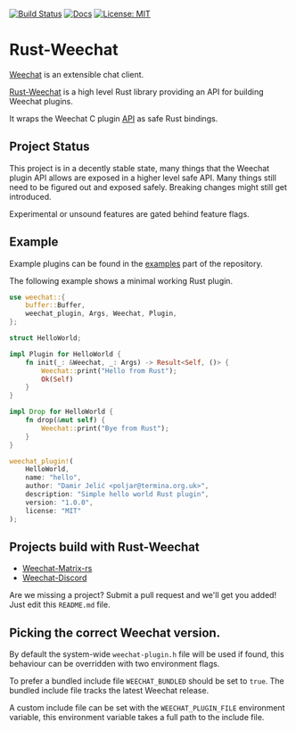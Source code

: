 [![Build Status](https://travis-ci.org/poljar/rust-weechat.svg?branch=master)](https://travis-ci.org/poljar/rust-weechat)
[![Docs](https://docs.rs/weechat/badge.svg)](https://docs.rs/weechat)
[![License: MIT](https://img.shields.io/badge/License-MIT-yellow.svg)](https://opensource.org/licenses/MIT)

# Rust-Weechat

[Weechat](https://weechat.org/) is an extensible chat client.

[Rust-Weechat](https://github.com/poljar/rust-weechat/) is a high level Rust
library providing an API for building Weechat plugins.

It wraps the Weechat C plugin [API] as safe Rust bindings.

## Project Status

This project is in a decently stable state, many things that the Weechat plugin
API allows are exposed in a higher level safe API. Many things still need to be
figured out and exposed safely. Breaking changes might still get introduced.

Experimental or unsound features are gated behind feature flags.

## Example

Example plugins can be found in the [examples] part of the repository.

The following example shows a minimal working Rust plugin.

```rust
use weechat::{
    buffer::Buffer,
    weechat_plugin, Args, Weechat, Plugin,
};

struct HelloWorld;

impl Plugin for HelloWorld {
    fn init(_: &Weechat, _: Args) -> Result<Self, ()> {
        Weechat::print("Hello from Rust");
        Ok(Self)
    }
}

impl Drop for HelloWorld {
    fn drop(&mut self) {
        Weechat::print("Bye from Rust");
    }
}

weechat_plugin!(
    HelloWorld,
    name: "hello",
    author: "Damir Jelić <poljar@termina.org.uk>",
    description: "Simple hello world Rust plugin",
    version: "1.0.0",
    license: "MIT"
);
```

## Projects build with Rust-Weechat

* [Weechat-Matrix-rs](https://github.com/poljar/weechat-matrix-rs)
* [Weechat-Discord](https://github.com/terminal-discord/weechat-discord)

Are we missing a project? Submit a pull request and we'll get you added!
Just edit this `README.md` file.

## Picking the correct Weechat version.

By default the system-wide `weechat-plugin.h` file will be used if found,
this behaviour can be overridden with two environment flags.

To prefer a bundled include file `WEECHAT_BUNDLED` should be set to `true`. The
bundled include file tracks the latest Weechat release.

A custom include file can be set with the `WEECHAT_PLUGIN_FILE` environment
variable, this environment variable takes a full path to the include file.

[Weechat]: weechat.org/
[API]: https://weechat.org/files/doc/stable/weechat_plugin_api.en.html
[examples]: https://github.com/poljar/rust-weechat/tree/master/weechat-rs/examples.

